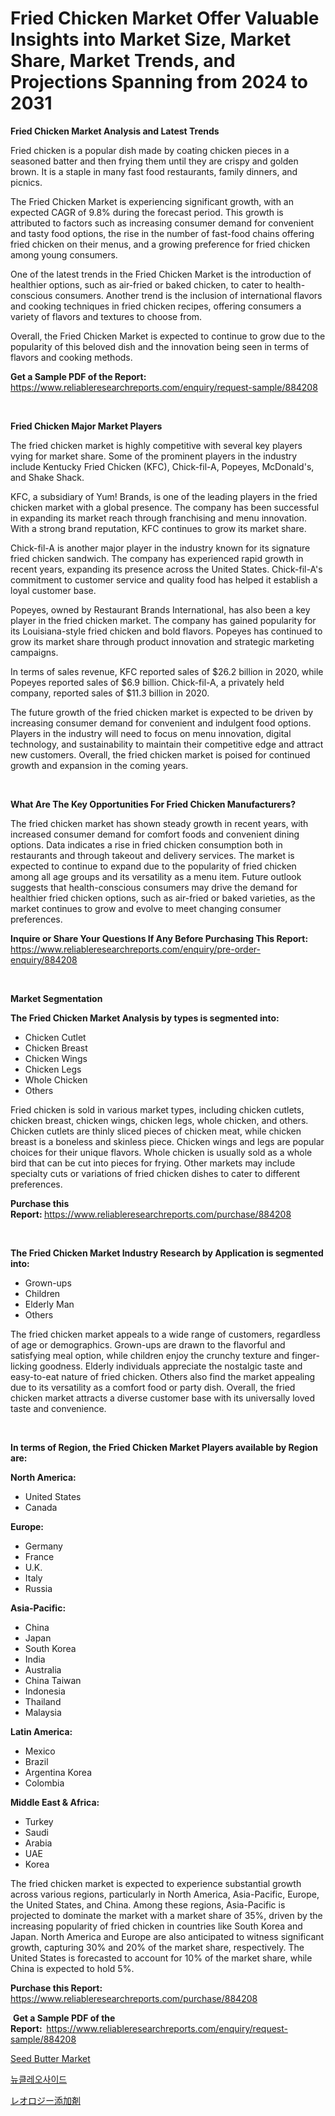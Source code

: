 <p><h1>Fried Chicken Market Offer Valuable Insights into Market Size, Market Share, Market Trends, and Projections Spanning from 2024 to 2031</h1></p><p><strong>Fried Chicken Market Analysis and Latest Trends</strong></p>
<p><p>Fried chicken is a popular dish made by coating chicken pieces in a seasoned batter and then frying them until they are crispy and golden brown. It is a staple in many fast food restaurants, family dinners, and picnics.</p><p>The Fried Chicken Market is experiencing significant growth, with an expected CAGR of 9.8% during the forecast period. This growth is attributed to factors such as increasing consumer demand for convenient and tasty food options, the rise in the number of fast-food chains offering fried chicken on their menus, and a growing preference for fried chicken among young consumers.</p><p>One of the latest trends in the Fried Chicken Market is the introduction of healthier options, such as air-fried or baked chicken, to cater to health-conscious consumers. Another trend is the inclusion of international flavors and cooking techniques in fried chicken recipes, offering consumers a variety of flavors and textures to choose from.</p><p>Overall, the Fried Chicken Market is expected to continue to grow due to the popularity of this beloved dish and the innovation being seen in terms of flavors and cooking methods.</p></p>
<p><strong>Get a Sample PDF of the Report:&nbsp;</strong> <a href="https://www.reliableresearchreports.com/enquiry/request-sample/884208">https://www.reliableresearchreports.com/enquiry/request-sample/884208</a></p>
<p>&nbsp;</p>
<p><strong>Fried Chicken Major Market Players</strong></p>
<p><p>The fried chicken market is highly competitive with several key players vying for market share. Some of the prominent players in the industry include Kentucky Fried Chicken (KFC), Chick-fil-A, Popeyes, McDonald's, and Shake Shack.</p><p>KFC, a subsidiary of Yum! Brands, is one of the leading players in the fried chicken market with a global presence. The company has been successful in expanding its market reach through franchising and menu innovation. With a strong brand reputation, KFC continues to grow its market share.</p><p>Chick-fil-A is another major player in the industry known for its signature fried chicken sandwich. The company has experienced rapid growth in recent years, expanding its presence across the United States. Chick-fil-A's commitment to customer service and quality food has helped it establish a loyal customer base.</p><p>Popeyes, owned by Restaurant Brands International, has also been a key player in the fried chicken market. The company has gained popularity for its Louisiana-style fried chicken and bold flavors. Popeyes has continued to grow its market share through product innovation and strategic marketing campaigns.</p><p>In terms of sales revenue, KFC reported sales of $26.2 billion in 2020, while Popeyes reported sales of $6.9 billion. Chick-fil-A, a privately held company, reported sales of $11.3 billion in 2020.</p><p>The future growth of the fried chicken market is expected to be driven by increasing consumer demand for convenient and indulgent food options. Players in the industry will need to focus on menu innovation, digital technology, and sustainability to maintain their competitive edge and attract new customers. Overall, the fried chicken market is poised for continued growth and expansion in the coming years.</p></p>
<p>&nbsp;</p>
<p><strong>What Are The Key Opportunities For Fried Chicken Manufacturers?</strong></p>
<p><p>The fried chicken market has shown steady growth in recent years, with increased consumer demand for comfort foods and convenient dining options. Data indicates a rise in fried chicken consumption both in restaurants and through takeout and delivery services. The market is expected to continue to expand due to the popularity of fried chicken among all age groups and its versatility as a menu item. Future outlook suggests that health-conscious consumers may drive the demand for healthier fried chicken options, such as air-fried or baked varieties, as the market continues to grow and evolve to meet changing consumer preferences.</p></p>
<p><strong>Inquire or Share Your Questions If Any Before Purchasing This Report:</strong> <a href="https://www.reliableresearchreports.com/enquiry/pre-order-enquiry/884208">https://www.reliableresearchreports.com/enquiry/pre-order-enquiry/884208</a></p>
<p>&nbsp;</p>
<p><strong>Market Segmentation</strong></p>
<p><strong>The Fried Chicken Market Analysis by types is segmented into:</strong></p>
<p><ul><li>Chicken Cutlet</li><li>Chicken Breast</li><li>Chicken Wings</li><li>Chicken Legs</li><li>Whole Chicken</li><li>Others</li></ul></p>
<p><p>Fried chicken is sold in various market types, including chicken cutlets, chicken breast, chicken wings, chicken legs, whole chicken, and others. Chicken cutlets are thinly sliced pieces of chicken meat, while chicken breast is a boneless and skinless piece. Chicken wings and legs are popular choices for their unique flavors. Whole chicken is usually sold as a whole bird that can be cut into pieces for frying. Other markets may include specialty cuts or variations of fried chicken dishes to cater to different preferences.</p></p>
<p><strong>Purchase this Report:&nbsp;</strong><a href="https://www.reliableresearchreports.com/purchase/884208">https://www.reliableresearchreports.com/purchase/884208</a></p>
<p>&nbsp;</p>
<p><strong>The Fried Chicken Market Industry Research by Application is segmented into:</strong></p>
<p><ul><li>Grown-ups</li><li>Children</li><li>Elderly Man</li><li>Others</li></ul></p>
<p><p>The fried chicken market appeals to a wide range of customers, regardless of age or demographics. Grown-ups are drawn to the flavorful and satisfying meal option, while children enjoy the crunchy texture and finger-licking goodness. Elderly individuals appreciate the nostalgic taste and easy-to-eat nature of fried chicken. Others also find the market appealing due to its versatility as a comfort food or party dish. Overall, the fried chicken market attracts a diverse customer base with its universally loved taste and convenience.</p></p>
<p>&nbsp;</p>
<p><strong>In terms of Region, the Fried Chicken Market Players available by Region are:</strong></p>
<p>
    <p> <strong> North America: </strong>
        <ul>
            <li>United States</li>
            <li>Canada</li>
        </ul>
        </p> 
    <p> <strong> Europe: </strong>
        <ul>
            <li>Germany</li>
            <li>France</li>
            <li>U.K.</li>
            <li>Italy</li>
            <li>Russia</li>
        </ul>
        </p> 
    <p> <strong> Asia-Pacific: </strong>
        <ul>
            <li>China</li>
            <li>Japan</li>
            <li>South Korea</li>
            <li>India</li>
            <li>Australia</li>
            <li>China Taiwan</li>
            <li>Indonesia</li>
            <li>Thailand</li>
            <li>Malaysia</li>
        </ul>
        </p> 
    <p> <strong> Latin America: </strong>
        <ul>
            <li>Mexico</li>
            <li>Brazil</li>
            <li>Argentina Korea</li>
            <li>Colombia</li>
        </ul>
        </p> 
    <p> <strong> Middle East & Africa: </strong>
        <ul>
            <li>Turkey</li>
            <li>Saudi</li>
            <li>Arabia</li>
            <li>UAE</li>
            <li>Korea</li>
        </ul>
    </p>
    </p>
<p><p>The fried chicken market is expected to experience substantial growth across various regions, particularly in North America, Asia-Pacific, Europe, the United States, and China. Among these regions, Asia-Pacific is projected to dominate the market with a market share of 35%, driven by the increasing popularity of fried chicken in countries like South Korea and Japan. North America and Europe are also anticipated to witness significant growth, capturing 30% and 20% of the market share, respectively. The United States is forecasted to account for 10% of the market share, while China is expected to hold 5%.</p></p>
<p><strong>Purchase this Report: </strong><a href="https://www.reliableresearchreports.com/purchase/884208">https://www.reliableresearchreports.com/purchase/884208</a></p>
<p>&nbsp;<strong>Get a Sample PDF of the Report:&nbsp;&nbsp;</strong><a href="https://www.reliableresearchreports.com/enquiry/request-sample/884208">https://www.reliableresearchreports.com/enquiry/request-sample/884208</a></p>
<p><strong></strong></p>
<p><p><a href="https://github.com/lbird53714/Market-Research-Report-List-4/blob/main/seed-butter-market.md">Seed Butter Market</a></p><p><a href="https://github.com/vdhdwjyp90142/Market-Research-Report-List-1/blob/main/477723816183.md">뉴클레오사이드</a></p><p><a href="https://github.com/sghwr779811674/Market-Research-Report-List-1/blob/main/591009917573.md">レオロジー添加剤</a></p></p>